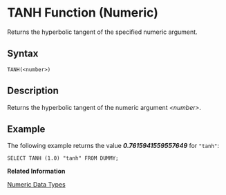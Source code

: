 <!-- loio20e90bf975191014b967c5d414e8b167 -->

# TANH Function \(Numeric\)

Returns the hyperbolic tangent of the specified numeric argument.



<a name="loio20e90bf975191014b967c5d414e8b167__sql_function_tanh_1sql_function_tanh_syntax"/>

## Syntax

```
TANH(<number>)
```



<a name="loio20e90bf975191014b967c5d414e8b167__sql_function_tanh_1sql_function_tanh_description"/>

## Description

Returns the hyperbolic tangent of the numeric argument *<number\>*.



<a name="loio20e90bf975191014b967c5d414e8b167__sql_function_tanh_1sql_function_tanh_examples"/>

## Example

The following example returns the value ***0.7615941559557649*** for `"tanh"`:

```
SELECT TANH (1.0) "tanh" FROM DUMMY;
```

**Related Information**  


[Numeric Data Types](../numeric-data-types-4ee2f26.md "Numeric data types are used to store numeric information.")

